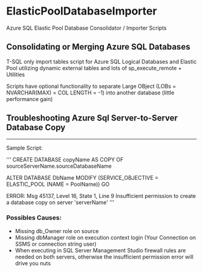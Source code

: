 # ElasticPoolDatabaseImporter
Azure SQL Elastic Pool Database Consolidator / Importer Scripts


Consolidating or Merging Azure SQL Databases
---------------------------------------------------------------

T-SQL only import tables script for Azure SQL Logical Databases and Elastic Pool utilizing 
dynamic external tables and lots of sp_execute_remote + Utilities  


Scripts have optional functionality to separate Large OBject (LOBs = NVARCHAR(MAX) = COL LENGTH = -1)
into another database (little performance gain)


## Troubleshooting Azure Sql Server-to-Server Database Copy
---------------------------------------------------------------

Sample Script: 

'''
CREATE DATABASE copyName AS COPY OF sourceServerName.sourceDatabaseName 

ALTER DATABASE DbName MODIFY (SERVICE_OBJECTIVE = ELASTIC_POOL (NAME = PoolName))
GO


ERROR: 
Msg 45137, Level 16, State 1, Line 9
Insufficient permission to create a database copy on server 'serverName'
'''

### Possibles Causes: 
- Missing db_Owner role on source 
- Missing dbManager role on execution context login (Your Connection on SSMS or connection string user)
- When executing in SQL Server Management Studio firewall rules are needed on both servers, otherwise 
  the insufficient permission error will drive you nuts



